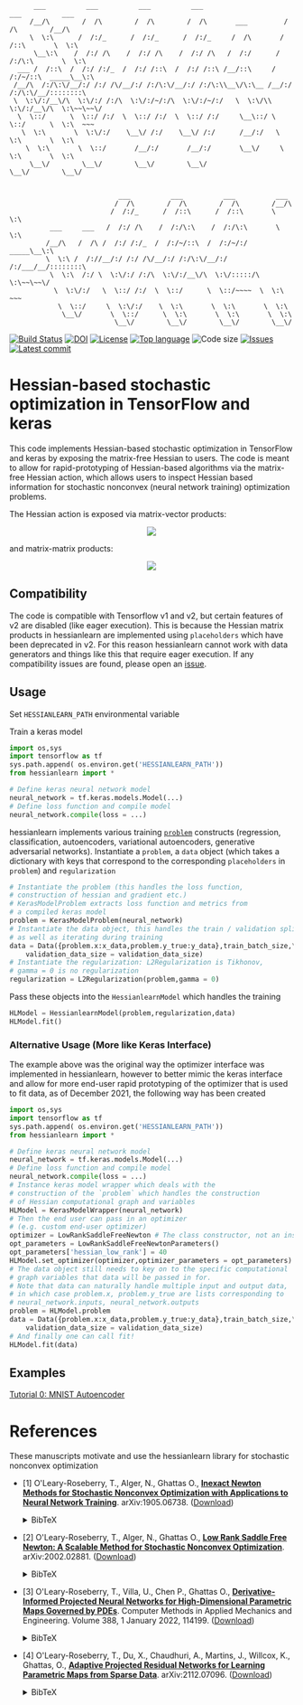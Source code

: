 <!-- # hessianlearn -->



	      ___          ___          ___          ___                     ___          ___     
	     /__/\        /  /\        /  /\        /  /\       ___         /  /\        /__/\    
	     \  \:\      /  /:/_      /  /:/_      /  /:/_     /  /\       /  /::\       \  \:\   
	      \__\:\    /  /:/ /\    /  /:/ /\    /  /:/ /\   /  /:/      /  /:/\:\       \  \:\  
	  ___ /  /::\  /  /:/ /:/_  /  /:/ /::\  /  /:/ /::\ /__/::\     /  /:/~/::\  _____\__\:\ 
	 /__/\  /:/\:\/__/:/ /:/ /\/__/:/ /:/\:\/__/:/ /:/\:\\__\/\:\__ /__/:/ /:/\:\/__/::::::::\
	 \  \:\/:/__\/\  \:\/:/ /:/\  \:\/:/~/:/\  \:\/:/~/:/   \  \:\/\\  \:\/:/__\/\  \:\~~\~~\/
	  \  \::/      \  \::/ /:/  \  \::/ /:/  \  \::/ /:/     \__\::/ \  \::/      \  \:\  ~~~ 
	   \  \:\       \  \:\/:/    \__\/ /:/    \__\/ /:/      /__/:/   \  \:\       \  \:\     
	    \  \:\       \  \::/       /__/:/       /__/:/       \__\/     \  \:\       \  \:\    
	     \__\/        \__\/        \__\/        \__\/                   \__\/        \__\/    


			                   ___          ___          ___          ___     
			                  /  /\        /  /\        /  /\        /__/\    
			                 /  /:/_      /  /::\      /  /::\       \  \:\   
			  ___     ___   /  /:/ /\    /  /:/\:\    /  /:/\:\       \  \:\  
			 /__/\   /  /\ /  /:/ /:/_  /  /:/~/::\  /  /:/~/:/   _____\__\:\ 
			 \  \:\ /  /://__/:/ /:/ /\/__/:/ /:/\:\/__/:/ /:/___/__/::::::::\
			  \  \:\  /:/ \  \:\/:/ /:/\  \:\/:/__\/\  \:\/:::::/\  \:\~~\~~\/
			   \  \:\/:/   \  \::/ /:/  \  \::/      \  \::/~~~~  \  \:\  ~~~ 
			    \  \::/     \  \:\/:/    \  \:\       \  \:\       \  \:\     
			     \__\/       \  \::/      \  \:\       \  \:\       \  \:\    
			                  \__\/        \__\/        \__\/        \__\/    





[![Build Status](https://travis-ci.com/tomoleary/hessianlearn.svg?branch=master)](https://travis-ci.com/tomoleary/hessianlearn)
[![DOI](https://zenodo.org/badge/184635062.svg)](https://zenodo.org/badge/latestdoi/184635062)
[![License](https://img.shields.io/github/license/tomoleary/hessianlearn)](./LICENSE.md)
[![Top language](https://img.shields.io/github/languages/top/tomoleary/hessianlearn)](https://www.python.org)
![Code size](https://img.shields.io/github/languages/code-size/tomoleary/hessianlearn)
[![Issues](https://img.shields.io/github/issues/tomoleary/hessianlearn)](https://github.com/tomoleary/hessianlearn/issues)
[![Latest commit](https://img.shields.io/github/last-commit/tomoleary/hessianlearn)](https://github.com/tomoleary/hessianlearn/commits/master)

# Hessian-based stochastic optimization in TensorFlow and keras

This code implements Hessian-based stochastic optimization in TensorFlow and keras by exposing the matrix-free Hessian to users. The code is meant to allow for rapid-prototyping of Hessian-based algorithms via the matrix-free Hessian action, which allows users to inspect Hessian based information for stochastic nonconvex (neural network training) optimization problems. 

The Hessian action is exposed via matrix-vector products:
<p align="center">
	<img src="https://latex.codecogs.com/gif.latex?H\widehat{w}=\frac{d}{dw}(g^T\widehat{w})" /> 
</p>

and matrix-matrix products:
<p align="center">
	<img src="https://latex.codecogs.com/gif.latex?H\widehat{W}=\frac{d}{dw}(g^T\widehat{W})" /> 
</p>

## Compatibility

The code is compatible with Tensorflow v1 and v2, but certain features of v2 are disabled (like eager execution). This is because the Hessian matrix products in hessianlearn are implemented using `placeholders` which have been deprecated in v2. For this reason hessianlearn cannot work with data generators and things like this that require eager execution. If any compatibility issues are found, please open an [issue](https://github.com/tomoleary/hessianlearn/issues).

## Usage
Set `HESSIANLEARN_PATH` environmental variable

Train a keras model

```python
import os,sys
import tensorflow as tf
sys.path.append( os.environ.get('HESSIANLEARN_PATH'))
from hessianlearn import *

# Define keras neural network model
neural_network = tf.keras.models.Model(...)
# Define loss function and compile model
neural_network.compile(loss = ...)

```

hessianlearn implements various training [`problem`](https://github.com/tomoleary/hessianlearn/blob/master/hessianlearn/problem/problem.py) constructs (regression, classification, autoencoders, variational autoencoders, generative adversarial networks). Instantiate a `problem`, a `data` object (which takes a dictionary with keys that correspond to the corresponding `placeholders` in `problem`) and `regularization`

```python
# Instantiate the problem (this handles the loss function,
# construction of hessian and gradient etc.)
# KerasModelProblem extracts loss function and metrics from
# a compiled keras model
problem = KerasModelProblem(neural_network)
# Instantiate the data object, this handles the train / validation split
# as well as iterating during training
data = Data({problem.x:x_data,problem.y_true:y_data},train_batch_size,\
	validation_data_size = validation_data_size)
# Instantiate the regularization: L2Regularization is Tikhonov,
# gamma = 0 is no regularization
regularization = L2Regularization(problem,gamma = 0)
```

Pass these objects into the `HessianlearnModel` which handles the training

```python
HLModel = HessianlearnModel(problem,regularization,data)
HLModel.fit()
```

### Alternative Usage (More like Keras Interface)
The example above was the original way the optimizer interface was implemented in hessianlearn, however to better mimic the keras interface and allow for more end-user rapid prototyping of the optimizer that is used to fit data, as of December 2021, the following way has been created

```python
import os,sys
import tensorflow as tf
sys.path.append( os.environ.get('HESSIANLEARN_PATH'))
from hessianlearn import *

# Define keras neural network model
neural_network = tf.keras.models.Model(...)
# Define loss function and compile model
neural_network.compile(loss = ...)
# Instance keras model wrapper which deals with the 
# construction of the `problem` which handles the construction
# of Hessian computational graph and variables
HLModel = KerasModelWrapper(neural_network)
# Then the end user can pass in an optimizer 
# (e.g. custom end-user optimizer)
optimizer = LowRankSaddleFreeNewton # The class constructor, not an instance
opt_parameters = LowRankSaddleFreeNewtonParameters()
opt_parameters['hessian_low_rank'] = 40
HLModel.set_optimizer(optimizer,optimizer_parameters = opt_parameters)
# The data object still needs to key on to the specific computational
# graph variables that data will be passed in for.
# Note that data can naturally handle multiple input and output data,
# in which case problem.x, problem.y_true are lists corresponding to
# neural_network.inputs, neural_network.outputs
problem = HLModel.problem
data = Data({problem.x:x_data,problem.y_true:y_data},train_batch_size,\
	validation_data_size = validation_data_size)
# And finally one can call fit!
HLModel.fit(data)
```

## Examples

[Tutorial 0: MNIST Autoencoder](https://github.com/tomoleary/hessianlearn/blob/master/tutorial/Tutorial%200%20MNIST%20Autoencoder.ipynb)


# References

These manuscripts motivate and use the hessianlearn library for stochastic nonconvex optimization

- \[1\] O'Leary-Roseberry, T., Alger, N., Ghattas O.,
[**Inexact Newton Methods for Stochastic Nonconvex Optimization with Applications to Neural Network Training**](https://arxiv.org/abs/1905.06738).
arXiv:1905.06738.
([Download](https://arxiv.org/pdf/1905.06738.pdf))<details><summary>BibTeX</summary><pre>
@article{OLearyRoseberryAlgerGhattas2019,
  title={Inexact Newton methods for stochastic nonconvex optimization with applications to neural network training},
  author={O'Leary-Roseberry, Thomas and Alger, Nick and Ghattas, Omar},
  journal={arXiv preprint arXiv:1905.06738},
  year={2019}
}
}</pre></details>

- \[2\] O'Leary-Roseberry, T., Alger, N., Ghattas O.,
[**Low Rank Saddle Free Newton: A Scalable Method for Stochastic Nonconvex Optimization**](https://arxiv.org/abs/2002.02881).
arXiv:2002.02881.
([Download](https://arxiv.org/pdf/2002.02881.pdf))<details><summary>BibTeX</summary><pre>
@article{OLearyRoseberryAlgerGhattas2020,
  title={Low Rank Saddle Free Newton: Algorithm and Analysis},
  author={O'Leary-Roseberry, Thomas and Alger, Nick and Ghattas, Omar},
  journal={arXiv preprint arXiv:2002.02881},
  year={2020}
}
}</pre></details>


- \[3\] O'Leary-Roseberry, T., Villa, U., Chen P., Ghattas O.,
[**Derivative-Informed Projected Neural Networks for High-Dimensional Parametric Maps Governed by PDEs**](https://www.sciencedirect.com/science/article/pii/S0045782521005302).
Computer Methods in Applied Mechanics and Engineering. Volume 388, 1 January 2022, 114199.
([Download](https://arxiv.org/pdf/2011.15110.pdf))<details><summary>BibTeX</summary><pre>
@article{OLearyRoseberryVillaChenEtAl2022,
  title={Derivative-informed projected neural networks for high-dimensional parametric maps governed by {PDE}s},
  author={O’Leary-Roseberry, Thomas and Villa, Umberto and Chen, Peng and Ghattas, Omar},
  journal={Computer Methods in Applied Mechanics and Engineering},
  volume={388},
  pages={114199},
  year={2022},
  publisher={Elsevier}
}
}</pre></details>


- \[4\] O'Leary-Roseberry, T., Du, X., Chaudhuri, A., Martins, J., Willcox, K., Ghattas, O.,
[**Adaptive Projected Residual Networks for Learning Parametric Maps from Sparse Data**](https://arxiv.org/abs/2112.07096).
arXiv:2112.07096.
([Download](https://arxiv.org/pdf/2112.07096.pdf))<details><summary>BibTeX</summary><pre>
@article{OLearyRoseberryDuChaudhuriEtAl2021,
  title={Adaptive Projected Residual Networks for Learning Parametric Maps from Sparse Data},
  author={O'Leary-Roseberry, Thomas and Du, Xiaosong, and Chaudhuri, Anirban, and Martins Joaqium R. R. A., and Willcox, Karen, and Ghattas, Omar},
  journal={arXiv preprint arXiv:2112.07096},
  year={2021}
}
}</pre></details>





